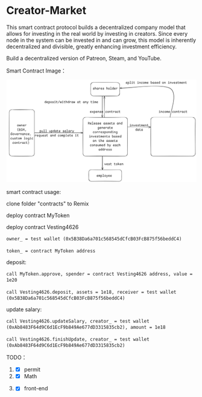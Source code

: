 # Creator-Market
This smart contract protocol builds a decentralized company model that allows for investing in the real world by investing in creators. Since every node in the system can be invested in and can grow, this model is inherently decentralized and divisible, greatly enhancing investment efficiency.

Build a decentralized version of Patreon, Steam, and YouTube.

Smart Contract Image：

![Creator-Market](./public/contract-logic.png)

smart contract usage:

clone folder "contracts" to Remix

deploy contract MyToken

deploy contract Vesting4626

	owner_ = test wallet (0x5B38Da6a701c568545dCfcB03FcB875f56beddC4)

	token_ = contract MyToken address

deposit:

	call MyToken.approve, spender = contract Vesting4626 address, value = 1e20

	call Vesting4626.deposit, assets = 1e18, receiver = test wallet (0x5B38Da6a701c568545dCfcB03FcB875f56beddC4)

update salary:

	call Vesting4626.updateSalary, creator_ = test wallet (0xAb8483F64d9C6d1EcF9b849Ae677dD3315835cb2), amount = 1e18

	call Vesting4626.finishUpdate, creator_ = test wallet (0xAb8483F64d9C6d1EcF9b849Ae677dD3315835cb2)

TODO：
1. - [x] permit
2. - [x] Math
3. - [x] front-end


